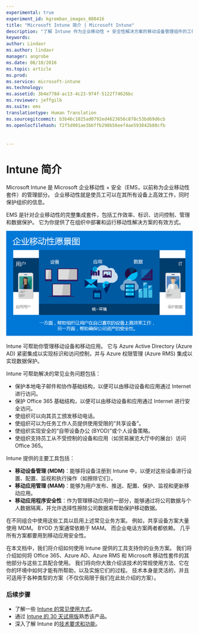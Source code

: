 ```yaml
---
experimental: true
experiment_id: kgremban_images_080416
title: "Microsoft Intune 简介 | Microsoft Intune"
description: "了解 Intune 作为企业移动性 + 安全性解决方案的移动设备管理组件的工作原理。"
keywords: 
author: Lindavr
ms.author: lindavr
manager: angrobe
ms.date: 08/10/2016
ms.topic: article
ms.prod: 
ms.service: microsoft-intune
ms.technology: 
ms.assetid: 3b4e778d-ac13-4c23-974f-5122f74626bc
ms.reviewer: jeffgilb
ms.suite: ems
translationtype: Human Translation
ms.sourcegitcommit: b3b46c1025ad0792ed4623656c878c53bd69d6cb
ms.openlocfilehash: f2f5d901ae3b6ffb298b56eef4ae593842b80cfb


---
```


# <a name="introduction-to-intune"></a>Intune 简介
Microsoft Intune 是 Microsoft 企业移动性 + 安全（EMS，以前称为企业移动性套件）的管理部分。 企业移动性就是使员工可以在其所有设备上高效工作，同时保护组织的信息。  

EMS 是针对企业移动性的完整集成套件，包括工作效率、标识、访问控制、管理和数据保护。 它为你提供了在组织中部署和运行移动性解决方案的有效方式。  

![企业移动性愿景图](..\media\em-vision.png)

Intune 可帮助你管理移动设备和移动应用。 它与 Azure Active Directory (Azure AD) 紧密集成以实现标识和访问控制，并与 Azure 权限管理 (Azure RMS) 集成以实现数据保护。  

Intune 可帮助解决的常见业务问题包括：

* 保护本地电子邮件和协作基础结构，以便可以由移动设备和应用通过 Internet 进行访问。
* 保护 Office 365 基础结构，以便可以由移动设备和应用通过 Internet 进行安全访问。
* 使组织可以向其员工颁发移动电话。
* 使组织可以为任务工作人员提供使用受限的“共享设备”。
* 使组织实现安全的“自带设备办公 (BYOD)”或个人设备策略。
* 使组织支持员工从不受控制的设备和应用（如贸易展览大厅中的展台）访问 Office 365。

Intune 提供的主要工具包括：
* **移动设备管理 (MDM)**：能够将设备注册到 Intune 中，以便对这些设备进行设置、配置、监视和执行操作（如擦除它们）。
* **移动应用管理 (MAM)**：能够为用户发布、推送、配置、保护、监视和更新移动应用。
* **移动应用程序安全性**：作为管理移动应用的一部分，能够通过将公司数据与个人数据隔离，并允许选择性擦除公司数据来帮助保护移动数据。

在不同组合中使用这些工具以启用上述常见业务方案。 例如，共享设备方案大量使用 MDM。 BYOD 方案通常依赖于 MAM。 而企业电话方案两者都依赖。 几乎所有方案都要用到移动应用安全性。

在本文档中，我们将介绍如何使用 Intune 提供的工具支持你的业务方案。  我们将介绍如何将 Office 365、Azure AD、Azure RMS 和 Microsoft 移动性套件的其他部分与这些工具配合使用。 我们将向你大致介绍该技术的常规使用方法、它在你的环境中如何才能有所帮助，以及实施它们的过程。 技术本身是灵活的，并且可适用于各种类型的方案（不仅仅局限于我们在此处介绍的方案）。

### <a name="next-steps"></a>后续步骤
* 了解一些 [Intune 的常见使用方式](common-ways-to-use-intune.md)。
* 通过 [Intune 的 30 天试用版](get-started-with-a-30-day-trial-of-microsoft-intune.md)熟悉该产品。
* 深入了解 Intune 的[技术要求和功能](/intune/get-started/what-to-know-before-you-start-microsoft-intune)。



<!--HONumber=Nov16_HO2-->


